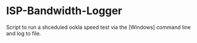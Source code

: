# ISP-Bandwidth-Logger
Script to run a shceduled ookla speed test via the [Windows] command line and log to file.
